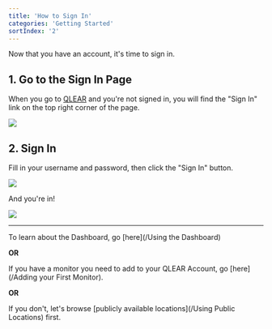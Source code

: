 ```yaml
---
title: 'How to Sign In'
categories: 'Getting Started'
sortIndex: '2'
---
```

Now that you have an account, it's time to sign in.

## 1. Go to the Sign In Page

When you go to [QLEAR](https://www.qlear.build/) and you're not signed in, you will find the "Sign In" link on the top right corner of the page.

![](https://cloud.githubusercontent.com/assets/26155270/23734428/f761f47e-04b9-11e7-8f22-e414a4791624.jpg)

## 2. Sign In

Fill in your username and password, then click the "Sign In" button.

![](https://cloud.githubusercontent.com/assets/26155270/23650996/060e98a8-035f-11e7-9141-faa1391ed90f.png)


And you're in!

![](https://cloud.githubusercontent.com/assets/26155270/23651471/9278e892-0360-11e7-8396-2e5fe21cfc35.png)

---

To learn about the Dashboard, go [here](/Using the Dashboard)

**OR**

If you have a monitor you need to add to your QLEAR Account, go [here](/Adding your First Monitor).  

**OR**  

If you don't, let's browse [publicly available locations](/Using Public Locations) first.

